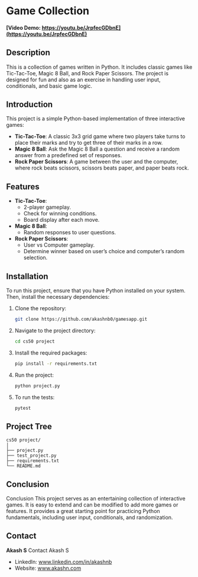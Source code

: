 # Game Collection

#### [Video Demo: https://youtu.be/JrpfecGDbnE](https://youtu.be/JrpfecGDbnE)

## Description

This is a collection of games written in Python. It includes classic games like Tic-Tac-Toe, Magic 8 Ball, and Rock Paper Scissors. The project is designed for fun and also as an exercise in handling user input, conditionals, and basic game logic.

## Introduction

This project is a simple Python-based implementation of three interactive games:
- **Tic-Tac-Toe**: A classic 3x3 grid game where two players take turns to place their marks and try to get three of their marks in a row.
- **Magic 8 Ball**: Ask the Magic 8 Ball a question and receive a random answer from a predefined set of responses.
- **Rock Paper Scissors**: A game between the user and the computer, where rock beats scissors, scissors beats paper, and paper beats rock.

## Features

- **Tic-Tac-Toe**:
  - 2-player gameplay.
  - Check for winning conditions.
  - Board display after each move.
- **Magic 8 Ball**:
  - Random responses to user questions.
- **Rock Paper Scissors**:
  - User vs Computer gameplay.
  - Determine winner based on user’s choice and computer’s random selection.

## Installation

To run this project, ensure that you have Python installed on your system. Then, install the necessary dependencies:

1. Clone the repository:
   ```bash
   git clone https://github.com/akashnb0/gamesapp.git

2. Navigate to the project directory:
   ```bash
   cd cs50 project
   

3. Install the required packages:
   ```bash
   pip install -r requirements.txt

4. Run the project:
   ```bash
   python project.py

5. To run the tests:
   ```bash
   pytest

## Project Tree
```
cs50 project/
│            
├── project.py         
├── test_project.py  
├── requirements.txt 
└── README.md
```

## Conclusion
Conclusion
This project serves as an entertaining collection of interactive games. It is easy to extend and can be modified to add more games or features. It provides a great starting point for practicing Python fundamentals, including user input, conditionals, and randomization.

## Contact
**Akash S**
Contact
Akash S
- LinkedIn: www.linkedin.com/in/akashnb
- Website: www.akashn.com


